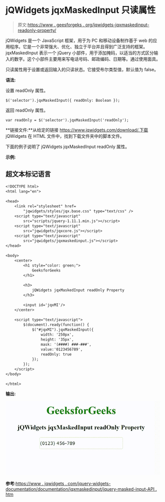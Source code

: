 # jQWidgets jqxMaskedInput 只读属性

> 原文:[https://www . geesforgeks . org/jqwidgets-jqxmaskedinput-readonly-property/](https://www.geeksforgeeks.org/jqwidgets-jqxmaskedinput-readonly-property/)

jQWidgets 是一个 JavaScript 框架，用于为 PC 和移动设备制作基于 web 的应用程序。它是一个非常强大、优化、独立于平台并且得到广泛支持的框架。jqxMaskedInput 表示一个 jQuery 小部件，用于添加掩码，以适当的方式区分输入的数字。这个小部件主要用来写电话号码、邮政编码、日期等。通过使用面具。

只读属性用于设置或返回输入的只读状态。它接受布尔类型值，默认值为 false。

**语法:**

设置 readOnly 属性。

```
$('selector').jqxMaskedInput({ readOnly: Boolean });
```

返回 readOnly 属性。

```
var readOnly = $('selector').jqxMaskedInput('readOnly');
```

**链接文件:**从给定的链接 https://www.jqwidgets.com/download/.下载 jQWidgets 在 HTML 文件中，找到下载文件夹中的脚本文件。

> <link rel="”stylesheet”" href="”jqwidgets/styles/jqx.base.css”" type="”text/css”">

下面的例子说明了 jQWidgets jqxMaskedInput readOnly 属性。

**示例:**

## 超文本标记语言

```
<!DOCTYPE html>
<html lang="en">

<head>
    <link rel="stylesheet" href=
        "jqwidgets/styles/jqx.base.css" type="text/css" />
    <script type="text/javascript" 
        src="scripts/jquery-1.11.1.min.js"></script>
    <script type="text/javascript" 
        src="jqwidgets/jqxcore.js"></script>
    <script type="text/javascript" 
        src="jqwidgets/jqxmaskedinput.js"></script>
</head>

<body>
    <center>
        <h1 style="color: green;">
            GeeksforGeeks
        </h1>

        <h3>
            jQWidgets jqxMaskedInput readOnly Property
        </h3>

        <input id='jqxMI'/>
    </center>

    <script type="text/javascript">
        $(document).ready(function() {
            $("#jqxMI").jqxMaskedInput({
                width: '250px',
                height: '35px',
                mask: '(####) ###-###',
                value:'0123456789',
                readOnly: true
            });
        });
    </script>
</body>

</html>
```

**输出:**

![](img/bd926cb00d0f01d4e4b07bbc2bbd0350.png)

**参考:**[https://www . jqwidgets . com/jquery-widgets-documentation/documentation/jqxmaskedinput/jquery-masked-input-API . htm](https://www.jqwidgets.com/jquery-widgets-documentation/documentation/jqxmaskedinput/jquery-masked-input-api.htm)